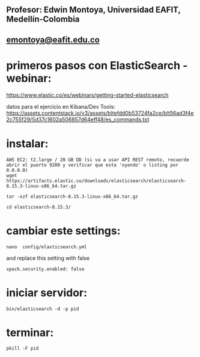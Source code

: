 ## Profesor: Edwin Montoya, Universidad EAFIT, Medellín-Colombia
## emontoya@eafit.edu.co

# primeros pasos con ElasticSearch - webinar:

https://www.elastic.co/es/webinars/getting-started-elasticsearch

datos para el ejercicio en Kibana/Dev Tools:
    https://assets.contentstack.io/v3/assets/bltefdd0b53724fa2ce/blt56ad3f4e2c755f29/5d37c1602a506857d64eff48/es_commands.txt
    
# instalar:

    AWS EC2: t2.large / 20 GB DD (si va a usar API REST remoto, recuerde abrir el puerto 9200 y verificar que esta 'oyendo' o listing por 0.0.0.0)
    wget https://artifacts.elastic.co/downloads/elasticsearch/elasticsearch-8.15.3-linux-x86_64.tar.gz
    
    tar -xzf elasticsearch-8.15.3-linux-x86_64.tar.gz

    cd elasticsearch-8.15.3/

# cambiar este settings:
    nano  config/elasticsearch.yml
and replace this setting with false

    xpack.security.enabled: false

# iniciar servidor:

    bin/elasticsearch -d -p pid

# terminar:

    pkill -F pid